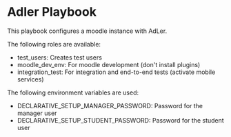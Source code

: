 # Adler Playbook

This playbook configures a moodle instance with AdLer.

The following roles are available:
- test_users: Creates test users
- moodle_dev_env: For moodle development (don't install plugins)
- integration_test: For integration and end-to-end tests (activate mobile services)

The following environment variables are used:
- DECLARATIVE_SETUP_MANAGER_PASSWORD: Password for the manager user
- DECLARATIVE_SETUP_STUDENT_PASSWORD: Password for the student user